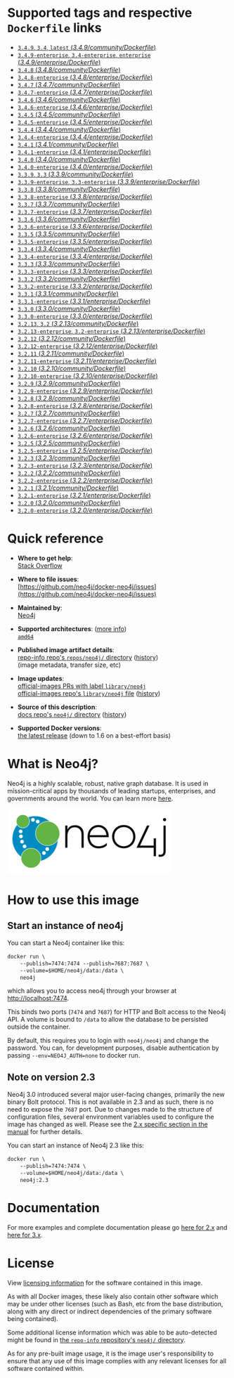 <!--

********************************************************************************

WARNING:

    DO NOT EDIT "neo4j/README.md"

    IT IS AUTO-GENERATED

    (from the other files in "neo4j/" combined with a set of templates)

********************************************************************************

-->

# Supported tags and respective `Dockerfile` links

-	[`3.4.9`, `3.4`, `latest` (*3.4.9/community/Dockerfile*)](https://github.com/neo4j/docker-neo4j-publish/blob/94477399f63ab99c035e50b46f642e791413dcaa/3.4.9/community/Dockerfile)
-	[`3.4.9-enterprise`, `3.4-enterprise`, `enterprise` (*3.4.9/enterprise/Dockerfile*)](https://github.com/neo4j/docker-neo4j-publish/blob/94477399f63ab99c035e50b46f642e791413dcaa/3.4.9/enterprise/Dockerfile)
-	[`3.4.8` (*3.4.8/community/Dockerfile*)](https://github.com/neo4j/docker-neo4j-publish/blob/bac5a9e57cac086d60d38e47b8bccd802934f184/3.4.8/community/Dockerfile)
-	[`3.4.8-enterprise` (*3.4.8/enterprise/Dockerfile*)](https://github.com/neo4j/docker-neo4j-publish/blob/bac5a9e57cac086d60d38e47b8bccd802934f184/3.4.8/enterprise/Dockerfile)
-	[`3.4.7` (*3.4.7/community/Dockerfile*)](https://github.com/neo4j/docker-neo4j-publish/blob/fe5f5d85197f237a0f9d3e068b83f43e1b2639b9/3.4.7/community/Dockerfile)
-	[`3.4.7-enterprise` (*3.4.7/enterprise/Dockerfile*)](https://github.com/neo4j/docker-neo4j-publish/blob/fe5f5d85197f237a0f9d3e068b83f43e1b2639b9/3.4.7/enterprise/Dockerfile)
-	[`3.4.6` (*3.4.6/community/Dockerfile*)](https://github.com/neo4j/docker-neo4j-publish/blob/5b7b18fea2b2aaab48a0f7fe7c614aeb4309aeb8/3.4.6/community/Dockerfile)
-	[`3.4.6-enterprise` (*3.4.6/enterprise/Dockerfile*)](https://github.com/neo4j/docker-neo4j-publish/blob/5b7b18fea2b2aaab48a0f7fe7c614aeb4309aeb8/3.4.6/enterprise/Dockerfile)
-	[`3.4.5` (*3.4.5/community/Dockerfile*)](https://github.com/neo4j/docker-neo4j-publish/blob/ce0110f71185f823af0a054b43ba188b20974630/3.4.5/community/Dockerfile)
-	[`3.4.5-enterprise` (*3.4.5/enterprise/Dockerfile*)](https://github.com/neo4j/docker-neo4j-publish/blob/ce0110f71185f823af0a054b43ba188b20974630/3.4.5/enterprise/Dockerfile)
-	[`3.4.4` (*3.4.4/community/Dockerfile*)](https://github.com/neo4j/docker-neo4j-publish/blob/c8dc53b8ace8a2013034cd687162d1f4e6929be1/3.4.4/community/Dockerfile)
-	[`3.4.4-enterprise` (*3.4.4/enterprise/Dockerfile*)](https://github.com/neo4j/docker-neo4j-publish/blob/c8dc53b8ace8a2013034cd687162d1f4e6929be1/3.4.4/enterprise/Dockerfile)
-	[`3.4.1` (*3.4.1/community/Dockerfile*)](https://github.com/neo4j/docker-neo4j-publish/blob/8ed2eb5feba2bddd6574d1326eee00593d080531/3.4.1/community/Dockerfile)
-	[`3.4.1-enterprise` (*3.4.1/enterprise/Dockerfile*)](https://github.com/neo4j/docker-neo4j-publish/blob/8ed2eb5feba2bddd6574d1326eee00593d080531/3.4.1/enterprise/Dockerfile)
-	[`3.4.0` (*3.4.0/community/Dockerfile*)](https://github.com/neo4j/docker-neo4j-publish/blob/eb6334f976453d0d8530a67b086ff96875a0742f/3.4.0/community/Dockerfile)
-	[`3.4.0-enterprise` (*3.4.0/enterprise/Dockerfile*)](https://github.com/neo4j/docker-neo4j-publish/blob/eb6334f976453d0d8530a67b086ff96875a0742f/3.4.0/enterprise/Dockerfile)
-	[`3.3.9`, `3.3` (*3.3.9/community/Dockerfile*)](https://github.com/neo4j/docker-neo4j-publish/blob/52af96c8f32fecb3ba08dab6c8babbfe86aa75a8/3.3.9/community/Dockerfile)
-	[`3.3.9-enterprise`, `3.3-enterprise` (*3.3.9/enterprise/Dockerfile*)](https://github.com/neo4j/docker-neo4j-publish/blob/52af96c8f32fecb3ba08dab6c8babbfe86aa75a8/3.3.9/enterprise/Dockerfile)
-	[`3.3.8` (*3.3.8/community/Dockerfile*)](https://github.com/neo4j/docker-neo4j-publish/blob/63de7d66942a3183380899a89faaef3a11190461/3.3.8/community/Dockerfile)
-	[`3.3.8-enterprise` (*3.3.8/enterprise/Dockerfile*)](https://github.com/neo4j/docker-neo4j-publish/blob/63de7d66942a3183380899a89faaef3a11190461/3.3.8/enterprise/Dockerfile)
-	[`3.3.7` (*3.3.7/community/Dockerfile*)](https://github.com/neo4j/docker-neo4j-publish/blob/9b9d732e44f3b134652c42a2795b241517b74a5b/3.3.7/community/Dockerfile)
-	[`3.3.7-enterprise` (*3.3.7/enterprise/Dockerfile*)](https://github.com/neo4j/docker-neo4j-publish/blob/9b9d732e44f3b134652c42a2795b241517b74a5b/3.3.7/enterprise/Dockerfile)
-	[`3.3.6` (*3.3.6/community/Dockerfile*)](https://github.com/neo4j/docker-neo4j-publish/blob/15b853ffebb036d981002b8f6130a62a432328d4/3.3.6/community/Dockerfile)
-	[`3.3.6-enterprise` (*3.3.6/enterprise/Dockerfile*)](https://github.com/neo4j/docker-neo4j-publish/blob/15b853ffebb036d981002b8f6130a62a432328d4/3.3.6/enterprise/Dockerfile)
-	[`3.3.5` (*3.3.5/community/Dockerfile*)](https://github.com/neo4j/docker-neo4j-publish/blob/de5c2157b11dbf2c7256b4aceca84313a2b8350c/3.3.5/community/Dockerfile)
-	[`3.3.5-enterprise` (*3.3.5/enterprise/Dockerfile*)](https://github.com/neo4j/docker-neo4j-publish/blob/de5c2157b11dbf2c7256b4aceca84313a2b8350c/3.3.5/enterprise/Dockerfile)
-	[`3.3.4` (*3.3.4/community/Dockerfile*)](https://github.com/neo4j/docker-neo4j-publish/blob/bff364da12162093c10830b41b6b60d92f7d7c6e/3.3.4/community/Dockerfile)
-	[`3.3.4-enterprise` (*3.3.4/enterprise/Dockerfile*)](https://github.com/neo4j/docker-neo4j-publish/blob/bff364da12162093c10830b41b6b60d92f7d7c6e/3.3.4/enterprise/Dockerfile)
-	[`3.3.3` (*3.3.3/community/Dockerfile*)](https://github.com/neo4j/docker-neo4j-publish/blob/cb3ffef1bfdec6eb051d912f36aa91702c6a6f22/3.3.3/community/Dockerfile)
-	[`3.3.3-enterprise` (*3.3.3/enterprise/Dockerfile*)](https://github.com/neo4j/docker-neo4j-publish/blob/cb3ffef1bfdec6eb051d912f36aa91702c6a6f22/3.3.3/enterprise/Dockerfile)
-	[`3.3.2` (*3.3.2/community/Dockerfile*)](https://github.com/neo4j/docker-neo4j-publish/blob/d2ac73d32328f299d14aad08bb82e7daefe1e575/3.3.2/community/Dockerfile)
-	[`3.3.2-enterprise` (*3.3.2/enterprise/Dockerfile*)](https://github.com/neo4j/docker-neo4j-publish/blob/d2ac73d32328f299d14aad08bb82e7daefe1e575/3.3.2/enterprise/Dockerfile)
-	[`3.3.1` (*3.3.1/community/Dockerfile*)](https://github.com/neo4j/docker-neo4j-publish/blob/9a175bdb484967c609c5c369256b866a577f86b3/3.3.1/community/Dockerfile)
-	[`3.3.1-enterprise` (*3.3.1/enterprise/Dockerfile*)](https://github.com/neo4j/docker-neo4j-publish/blob/9a175bdb484967c609c5c369256b866a577f86b3/3.3.1/enterprise/Dockerfile)
-	[`3.3.0` (*3.3.0/community/Dockerfile*)](https://github.com/neo4j/docker-neo4j-publish/blob/aa31654ee8544cd544b369d2646cf372086f7b70/3.3.0/community/Dockerfile)
-	[`3.3.0-enterprise` (*3.3.0/enterprise/Dockerfile*)](https://github.com/neo4j/docker-neo4j-publish/blob/aa31654ee8544cd544b369d2646cf372086f7b70/3.3.0/enterprise/Dockerfile)
-	[`3.2.13`, `3.2` (*3.2.13/community/Dockerfile*)](https://github.com/neo4j/docker-neo4j-publish/blob/2026f37726e711895ce686e60fe03a987e94d74c/3.2.13/community/Dockerfile)
-	[`3.2.13-enterprise`, `3.2-enterprise` (*3.2.13/enterprise/Dockerfile*)](https://github.com/neo4j/docker-neo4j-publish/blob/2026f37726e711895ce686e60fe03a987e94d74c/3.2.13/enterprise/Dockerfile)
-	[`3.2.12` (*3.2.12/community/Dockerfile*)](https://github.com/neo4j/docker-neo4j-publish/blob/2f41deb3820f4494c51da06f104154d2348fe526/3.2.12/community/Dockerfile)
-	[`3.2.12-enterprise` (*3.2.12/enterprise/Dockerfile*)](https://github.com/neo4j/docker-neo4j-publish/blob/2f41deb3820f4494c51da06f104154d2348fe526/3.2.12/enterprise/Dockerfile)
-	[`3.2.11` (*3.2.11/community/Dockerfile*)](https://github.com/neo4j/docker-neo4j-publish/blob/c5ab0e04f209cdce7a764c67620cd0aabb125365/3.2.11/community/Dockerfile)
-	[`3.2.11-enterprise` (*3.2.11/enterprise/Dockerfile*)](https://github.com/neo4j/docker-neo4j-publish/blob/c5ab0e04f209cdce7a764c67620cd0aabb125365/3.2.11/enterprise/Dockerfile)
-	[`3.2.10` (*3.2.10/community/Dockerfile*)](https://github.com/neo4j/docker-neo4j-publish/blob/bff364da12162093c10830b41b6b60d92f7d7c6e/3.2.10/community/Dockerfile)
-	[`3.2.10-enterprise` (*3.2.10/enterprise/Dockerfile*)](https://github.com/neo4j/docker-neo4j-publish/blob/bff364da12162093c10830b41b6b60d92f7d7c6e/3.2.10/enterprise/Dockerfile)
-	[`3.2.9` (*3.2.9/community/Dockerfile*)](https://github.com/neo4j/docker-neo4j-publish/blob/bff364da12162093c10830b41b6b60d92f7d7c6e/3.2.9/community/Dockerfile)
-	[`3.2.9-enterprise` (*3.2.9/enterprise/Dockerfile*)](https://github.com/neo4j/docker-neo4j-publish/blob/bff364da12162093c10830b41b6b60d92f7d7c6e/3.2.9/enterprise/Dockerfile)
-	[`3.2.8` (*3.2.8/community/Dockerfile*)](https://github.com/neo4j/docker-neo4j-publish/blob/520e268aa4c844a6b02cb7835957a4681eae0116/3.2.8/community/Dockerfile)
-	[`3.2.8-enterprise` (*3.2.8/enterprise/Dockerfile*)](https://github.com/neo4j/docker-neo4j-publish/blob/520e268aa4c844a6b02cb7835957a4681eae0116/3.2.8/enterprise/Dockerfile)
-	[`3.2.7` (*3.2.7/community/Dockerfile*)](https://github.com/neo4j/docker-neo4j-publish/blob/f058d0c9d47aa6e8f854153242c42d1f28f5d014/3.2.7/community/Dockerfile)
-	[`3.2.7-enterprise` (*3.2.7/enterprise/Dockerfile*)](https://github.com/neo4j/docker-neo4j-publish/blob/f058d0c9d47aa6e8f854153242c42d1f28f5d014/3.2.7/enterprise/Dockerfile)
-	[`3.2.6` (*3.2.6/community/Dockerfile*)](https://github.com/neo4j/docker-neo4j-publish/blob/b14561494c0f0851a6e2db38647bfb02d1bd7eb4/3.2.6/community/Dockerfile)
-	[`3.2.6-enterprise` (*3.2.6/enterprise/Dockerfile*)](https://github.com/neo4j/docker-neo4j-publish/blob/b14561494c0f0851a6e2db38647bfb02d1bd7eb4/3.2.6/enterprise/Dockerfile)
-	[`3.2.5` (*3.2.5/community/Dockerfile*)](https://github.com/neo4j/docker-neo4j-publish/blob/a20b39574373d3e7c0d36d96c70872fcf5325237/3.2.5/community/Dockerfile)
-	[`3.2.5-enterprise` (*3.2.5/enterprise/Dockerfile*)](https://github.com/neo4j/docker-neo4j-publish/blob/a20b39574373d3e7c0d36d96c70872fcf5325237/3.2.5/enterprise/Dockerfile)
-	[`3.2.3` (*3.2.3/community/Dockerfile*)](https://github.com/neo4j/docker-neo4j-publish/blob/1f97c5b18ad907d83128e858ae188d4be5203c61/3.2.3/community/Dockerfile)
-	[`3.2.3-enterprise` (*3.2.3/enterprise/Dockerfile*)](https://github.com/neo4j/docker-neo4j-publish/blob/1f97c5b18ad907d83128e858ae188d4be5203c61/3.2.3/enterprise/Dockerfile)
-	[`3.2.2` (*3.2.2/community/Dockerfile*)](https://github.com/neo4j/docker-neo4j-publish/blob/6b6d7bc20c6c3faec4336055f56f2dab5b0b2e4f/3.2.2/community/Dockerfile)
-	[`3.2.2-enterprise` (*3.2.2/enterprise/Dockerfile*)](https://github.com/neo4j/docker-neo4j-publish/blob/6b6d7bc20c6c3faec4336055f56f2dab5b0b2e4f/3.2.2/enterprise/Dockerfile)
-	[`3.2.1` (*3.2.1/community/Dockerfile*)](https://github.com/neo4j/docker-neo4j-publish/blob/ae826519a7acf389396ab6c388fe299c21b41107/3.2.1/community/Dockerfile)
-	[`3.2.1-enterprise` (*3.2.1/enterprise/Dockerfile*)](https://github.com/neo4j/docker-neo4j-publish/blob/ae826519a7acf389396ab6c388fe299c21b41107/3.2.1/enterprise/Dockerfile)
-	[`3.2.0` (*3.2.0/community/Dockerfile*)](https://github.com/neo4j/docker-neo4j-publish/blob/c0364e1bcbc35a536abb93ec88dc3bfc288b23bf/3.2.0/community/Dockerfile)
-	[`3.2.0-enterprise` (*3.2.0/enterprise/Dockerfile*)](https://github.com/neo4j/docker-neo4j-publish/blob/c0364e1bcbc35a536abb93ec88dc3bfc288b23bf/3.2.0/enterprise/Dockerfile)

# Quick reference

-	**Where to get help**:  
	[Stack Overflow](http://stackoverflow.com/questions/tagged/neo4j)

-	**Where to file issues**:  
	[https://github.com/neo4j/docker-neo4j/issues](https://github.com/neo4j/docker-neo4j/issues)

-	**Maintained by**:  
	[Neo4j](https://github.com/neo4j/docker-neo4j)

-	**Supported architectures**: ([more info](https://github.com/docker-library/official-images#architectures-other-than-amd64))  
	[`amd64`](https://hub.docker.com/r/amd64/neo4j/)

-	**Published image artifact details**:  
	[repo-info repo's `repos/neo4j/` directory](https://github.com/docker-library/repo-info/blob/master/repos/neo4j) ([history](https://github.com/docker-library/repo-info/commits/master/repos/neo4j))  
	(image metadata, transfer size, etc)

-	**Image updates**:  
	[official-images PRs with label `library/neo4j`](https://github.com/docker-library/official-images/pulls?q=label%3Alibrary%2Fneo4j)  
	[official-images repo's `library/neo4j` file](https://github.com/docker-library/official-images/blob/master/library/neo4j) ([history](https://github.com/docker-library/official-images/commits/master/library/neo4j))

-	**Source of this description**:  
	[docs repo's `neo4j/` directory](https://github.com/docker-library/docs/tree/master/neo4j) ([history](https://github.com/docker-library/docs/commits/master/neo4j))

-	**Supported Docker versions**:  
	[the latest release](https://github.com/docker/docker-ce/releases/latest) (down to 1.6 on a best-effort basis)

# What is Neo4j?

Neo4j is a highly scalable, robust, native graph database. It is used in mission-critical apps by thousands of leading startups, enterprises, and governments around the world. You can learn more [here](http://neo4j.com/developer).

![logo](https://raw.githubusercontent.com/docker-library/docs/2289fb3b561c63750032ac74ff65034c0e486072/neo4j/logo.png)

# How to use this image

## Start an instance of neo4j

You can start a Neo4j container like this:

```console
docker run \
    --publish=7474:7474 --publish=7687:7687 \
    --volume=$HOME/neo4j/data:/data \
    neo4j
```

which allows you to access neo4j through your browser at [http://localhost:7474](http://localhost:7474).

This binds two ports (`7474` and `7687`) for HTTP and Bolt access to the Neo4j API. A volume is bound to `/data` to allow the database to be persisted outside the container.

By default, this requires you to login with `neo4j/neo4j` and change the password. You can, for development purposes, disable authentication by passing `--env=NEO4J_AUTH=none` to docker run.

## Note on version 2.3

Neo4j 3.0 introduced several major user-facing changes, primarily the new binary Bolt protocol. This is not available in 2.3 and as such, there is no need to expose the `7687` port. Due to changes made to the structure of configuration files, several environment variables used to configure the image has changed as well. Please see the [2.x specific section in the manual](http://neo4j.com/developer/docker-23/) for further details.

You can start an instance of Neo4j 2.3 like this:

```console
docker run \
    --publish=7474:7474 \
    --volume=$HOME/neo4j/data:/data \
    neo4j:2.3
```

# Documentation

For more examples and complete documentation please go [here for 2.x](http://neo4j.com/developer/docker-23/) and [here for 3.x](http://neo4j.com/docs/operations-manual/current/deployment/single-instance/docker/).

# License

View [licensing information](https://neo4j.com/licensing) for the software contained in this image.

As with all Docker images, these likely also contain other software which may be under other licenses (such as Bash, etc from the base distribution, along with any direct or indirect dependencies of the primary software being contained).

Some additional license information which was able to be auto-detected might be found in [the `repo-info` repository's `neo4j/` directory](https://github.com/docker-library/repo-info/tree/master/repos/neo4j).

As for any pre-built image usage, it is the image user's responsibility to ensure that any use of this image complies with any relevant licenses for all software contained within.
